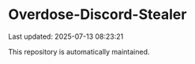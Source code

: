 # Overdose-Discord-Stealer

Last updated: 2025-07-13 08:23:21

This repository is automatically maintained.
